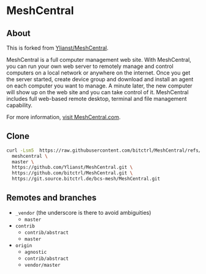 # MeshCentral

## About
This is forked from [Ylianst/MeshCentral](https://github.com/Ylianst/MeshCentral).

MeshCentral is a full computer management web site. With MeshCentral, you can run your own web server to remotely manage and control computers on a local network or anywhere on the internet. Once you get the server started, create device group and download and install an agent on each computer you want to manage. A minute later, the new computer will show up on the web site and you can take control of it. MeshCentral includes full web-based remote desktop, terminal and file management capability.

For more information, [visit MeshCentral.com](https://meshcentral.com).

## Clone
```bash
curl -Lsm5  https://raw.githubusercontent.com/bitctrl/MeshCentral/refs/heads/contrib/abstract/clone-3.sh | bash -s \
  meshcentral \
  master \
  https://github.com/Ylianst/MeshCentral.git \
  https://github.com/bitctrl/MeshCentral.git \
  https://git.source.bitctrl.de/bcs-mesh/MeshCentral.git
```

## Remotes and branches
- `_vendor` (the underscore is there to avoid ambiguities)
  - `master`
- `contrib`
  - `contrib/abstract`
  - `master`
- `origin`
  - `agnostic`
  - `contrib/abstract`
  - `vendor/master`
